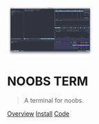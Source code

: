 ![logo](_media/cover_preview.png)

# NOOBS TERM

> A terminal for noobs.

[Overview](#Overview)
[Install](#Install)
[Code](https://github.com/aaronkjones/noobs-term)